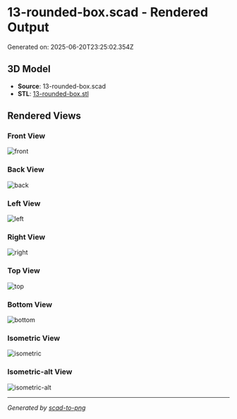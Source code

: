 # 13-rounded-box.scad - Rendered Output

Generated on: 2025-06-20T23:25:02.354Z

## 3D Model

- **Source**: 13-rounded-box.scad
- **STL**: [13-rounded-box.stl](./13-rounded-box.stl)

## Rendered Views

### Front View
![front](./front.png)

### Back View
![back](./back.png)

### Left View
![left](./left.png)

### Right View
![right](./right.png)

### Top View
![top](./top.png)

### Bottom View
![bottom](./bottom.png)

### Isometric View
![isometric](./isometric.png)

### Isometric-alt View
![isometric-alt](./isometric-alt.png)

---
*Generated by [scad-to-png](https://github.com/imjasonh/scad-to-png)*
